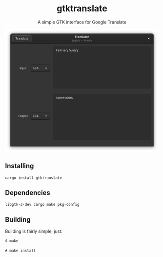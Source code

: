 <h1 align="center">gtktranslate</h1>
<p align="center">A simple GTK interface for Google Translate</p>
<p align="center"><img src="https://raw.githubusercontent.com/DefunctLizard/gtktranslate/master/docs/screenshot.png" alt="Screenshot"></p>

## Installing
```
cargo install gtktranslate
```
## Dependencies
```
libgtk-3-dev cargo make pkg-config
```
## Building
Building is fairly simple, just:
```
$ make

# make install
```
